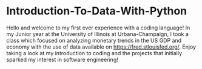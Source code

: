 # Introduction-To-Data-With-Python

Hello and welcome to my first ever experience with a coding language! In my Junior year at the University of Illinois at Urbana-Champaign, I took a class which focused on analyzing monetary trends in the US GDP and economy with the use of data available on https://fred.stlouisfed.org/. Enjoy taking a look at my introduction to coding and the projects that initially sparked my interest in software engineering!
